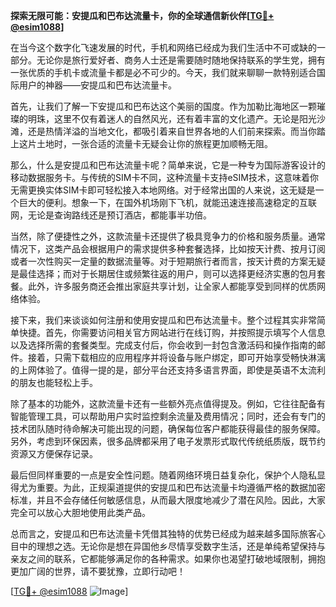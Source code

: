 **探索无限可能：安提瓜和巴布达流量卡，你的全球通信新伙伴[[TG💪+ @esim1088](https://t.me/s/esim1088)]**

在当今这个数字化飞速发展的时代，手机和网络已经成为我们生活中不可或缺的一部分。无论你是旅行爱好者、商务人士还是需要随时随地保持联系的学生党，拥有一张优质的手机卡或流量卡都是必不可少的。今天，我们就来聊聊一款特别适合国际用户的神器——安提瓜和巴布达流量卡。

首先，让我们了解一下安提瓜和巴布达这个美丽的国度。作为加勒比海地区一颗璀璨的明珠，这里不仅有着迷人的自然风光，还有着丰富的文化遗产。无论是阳光沙滩，还是热情洋溢的当地文化，都吸引着来自世界各地的人们前来探索。而当你踏上这片土地时，一张合适的流量卡无疑会让你的旅程更加顺畅无阻。

那么，什么是安提瓜和巴布达流量卡呢？简单来说，它是一种专为国际游客设计的移动数据服务卡。与传统的SIM卡不同，这种流量卡支持eSIM技术，这意味着你无需更换实体SIM卡即可轻松接入本地网络。对于经常出国的人来说，这无疑是一个巨大的便利。想象一下，在国外机场刚下飞机，就能迅速连接高速稳定的互联网，无论是查询路线还是预订酒店，都能事半功倍。

当然，除了便捷性之外，这款流量卡还提供了极具竞争力的价格和服务质量。通常情况下，这类产品会根据用户的需求提供多种套餐选择，比如按天计费、按月订阅或者一次性购买一定量的数据流量等。对于短期旅行者而言，按天计费的方案无疑是最佳选择；而对于长期居住或频繁往返的用户，则可以选择更经济实惠的包月套餐。此外，许多服务商还会推出家庭共享计划，让全家人都能享受到同样的优质网络体验。

接下来，我们来谈谈如何注册和使用安提瓜和巴布达流量卡。整个过程其实非常简单快捷。首先，你需要访问相关官方网站进行在线订购，并按照提示填写个人信息以及选择所需的套餐类型。完成支付后，你会收到一封包含激活码和操作指南的邮件。接着，只需下载相应的应用程序并将设备与账户绑定，即可开始享受畅快淋漓的上网体验了。值得一提的是，部分平台还支持多语言界面，即使是英语不太流利的朋友也能轻松上手。

除了基本的功能外，这款流量卡还有一些额外亮点值得提及。例如，它往往配备有智能管理工具，可以帮助用户实时监控剩余流量及费用情况；同时，还会有专门的技术团队随时待命解决可能出现的问题，确保每位客户都能获得最佳的服务保障。另外，考虑到环保因素，很多品牌都采用了电子发票形式取代传统纸质版，既节约资源又方便保存记录。

最后但同样重要的一点是安全性问题。随着网络环境日益复杂化，保护个人隐私显得尤为重要。为此，正规渠道提供的安提瓜和巴布达流量卡均遵循严格的数据加密标准，并且不会存储任何敏感信息，从而最大限度地减少了潜在风险。因此，大家完全可以放心大胆地使用此类产品。

总而言之，安提瓜和巴布达流量卡凭借其独特的优势已经成为越来越多国际旅客心目中的理想之选。无论你是想在异国他乡尽情享受数字生活，还是单纯希望保持与亲友之间的联系，它都能够满足你的各种需求。如果你也渴望打破地域限制，拥抱更加广阔的世界，请不要犹豫，立即行动吧！

[[TG💪+ @esim1088](https://t.me/s/esim1088) ![Image](https://i.postimg.cc/4NQfJmqS/Snipaste-2025-05-13-00-14-12.png)]